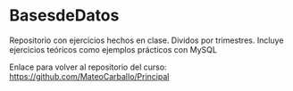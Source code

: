 # BasesdeDatos

  Repositorio con ejercicios hechos en clase. Dividos por trimestres. Incluye ejercicios teóricos como ejemplos prácticos con MySQL
  
   Enlace para volver al repositorio del curso: https://github.com/MateoCarballo/Principal
